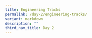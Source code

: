 ```yaml
---
title: Engineering Tracks
permalink: /day-2/engineering-tracks/
variant: markdown
description: ""
third_nav_title: Day 2
---
```

